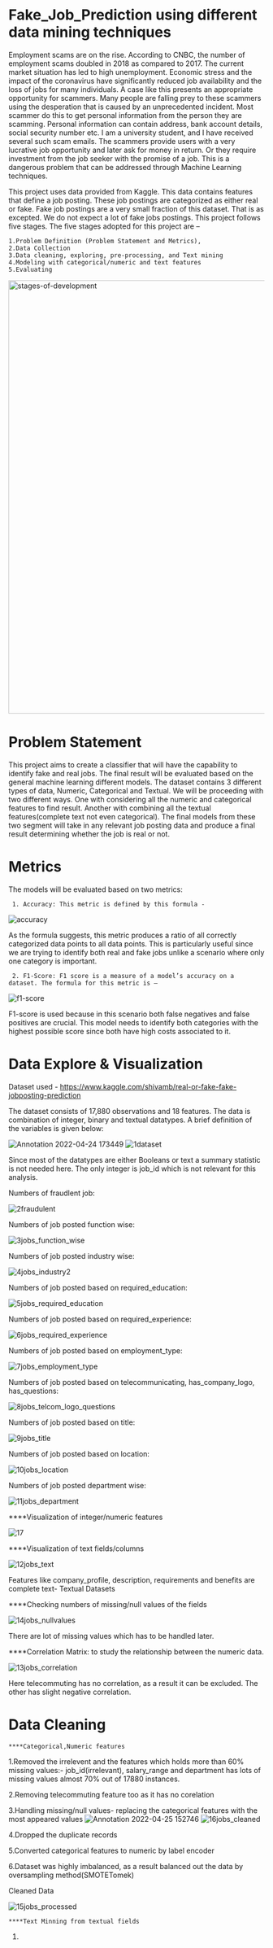 # Fake_Job_Prediction using different data mining techniques
Employment scams are on the rise. According to CNBC, the number of employment scams doubled in 2018 as compared to 2017. The current market situation has led to high unemployment. Economic stress and the impact of the coronavirus have significantly reduced job availability and the loss of jobs for many individuals. A case like this presents an appropriate opportunity for scammers. Many people are falling prey to these scammers using the desperation that is caused by an unprecedented incident. Most scammer do this to get personal information from the person they are scamming. Personal information can contain address, bank account details, social security number etc. I am a university student, and I have received several such scam emails. The scammers provide users with a very lucrative job opportunity and later ask for money in return. Or they require investment from the job seeker with the promise of a job. This is a dangerous problem that can be addressed through Machine Learning techniques.

This project uses data provided from Kaggle. This data contains features that define a job posting. These job postings are categorized as either real or fake. Fake job postings are a very small fraction of this dataset. That is as excepted. We do not expect a lot of fake jobs postings. This project follows five stages. The five stages adopted for this project are –

    1.Problem Definition (Problem Statement and Metrics),
    2.Data Collection
    3.Data cleaning, exploring, pre-processing, and Text mining
    4.Modeling with categorical/numeric and text features
    5.Evaluating

<img width="852" alt="stages-of-development" src="https://user-images.githubusercontent.com/54286216/153758402-92428b85-9443-4e21-9753-5e34659cb52e.png">


# Problem Statement
This project aims to create a classifier that will have the capability to identify fake and real jobs. The final result will be evaluated based on the general machine learning different models. The dataset contains 3 different types of data, Numeric, Categorical and Textual. We will be proceeding with two different ways. One with considering all the numeric and categorical features to find result. Another with combining all the textual features(complete text not even categorical). The final models from these two segment will take in any relevant job posting data and produce a final result determining whether the job is real or not.

# Metrics
The models will be evaluated based on two metrics:
     
     1. Accuracy: This metric is defined by this formula -
     
   ![accuracy](https://user-images.githubusercontent.com/54286216/164974127-8964736e-4a50-473a-b6bb-984c2117229d.jpg)
   
   As the formula suggests, this metric produces a ratio of all correctly categorized data points to all data points. This is particularly useful since we are trying to identify both real and fake jobs unlike a scenario where only one category is important.
   
  
     2. F1-Score: F1 score is a measure of a model’s accuracy on a dataset. The formula for this metric is –
     
   ![f1-score](https://user-images.githubusercontent.com/54286216/164974281-a2fb4710-c8e4-4a6e-8e3c-f8950be10b0a.jpg)
   
   F1-score is used because in this scenario both false negatives and false positives are crucial. This model needs to identify both categories with the highest possible score since both have high costs associated to it.
   
   

# Data Explore & Visualization

Dataset used - https://www.kaggle.com/shivamb/real-or-fake-fake-jobposting-prediction

The dataset consists of 17,880 observations and 18 features. The data is combination of integer, binary and textual datatypes. A brief definition of the variables is given below:


![Annotation 2022-04-24 173449](https://user-images.githubusercontent.com/54286216/164974566-6b4bdddc-56b6-42e9-9296-d54eeccd5872.png)
![1dataset](https://user-images.githubusercontent.com/54286216/164974611-dde7e979-6a99-4e83-9e18-199eda349abc.JPG)

Since most of the datatypes are either Booleans or text a summary statistic is not needed here. The only integer is job_id which is not relevant for this analysis.

Numbers of fraudlent job:

![2fraudulent](https://user-images.githubusercontent.com/54286216/165032407-a6abfdea-6669-4b44-9ba9-65660b3d5ca5.JPG)

Numbers of job posted function wise:

![3jobs_function_wise](https://user-images.githubusercontent.com/54286216/165032592-31972b67-ad7c-4bf8-b7c5-6681b9836c87.png)

Numbers of job posted industry wise:

![4jobs_industry2](https://user-images.githubusercontent.com/54286216/165032669-46b360cc-eafd-4af7-a572-085be1ab02f5.png)


Numbers of job posted based on required_education:

![5jobs_required_education](https://user-images.githubusercontent.com/54286216/165032756-d655c78a-3365-42c7-8735-aa38c780c49a.JPG)


Numbers of job posted based on required_experience:

![6jobs_required_experience](https://user-images.githubusercontent.com/54286216/165032850-fdf823c2-c5a2-415f-8484-10a1499223d4.JPG)


Numbers of job posted based on employment_type:

![7jobs_employment_type](https://user-images.githubusercontent.com/54286216/165032930-4c37abb4-00f5-450a-9ce1-6b1e5a3bf42d.JPG)


Numbers of job posted based on telecommunicating, has_company_logo, has_questions:

![8jobs_telcom_logo_questions](https://user-images.githubusercontent.com/54286216/165033292-22e9b905-dd7f-4db1-ac9e-d65e9e086a32.png)


Numbers of job posted based on title:

![9jobs_title](https://user-images.githubusercontent.com/54286216/165033399-c5106bec-0d2c-434c-8aaa-d505e7198dca.png)


Numbers of job posted based on location:

![10jobs_location](https://user-images.githubusercontent.com/54286216/165033457-4fff5087-376c-4a2c-ba50-5d9710865e87.png)


Numbers of job posted department wise:

![11jobs_department](https://user-images.githubusercontent.com/54286216/165033527-56a01ab6-bb04-4f0d-bb4b-d216ecfdffd2.png)


****Visualization of integer/numeric features

![17](https://user-images.githubusercontent.com/54286216/165063258-7b575cd6-ad0b-41e2-98b2-3a7373afe74e.JPG)


****Visualization of text fields/columns

![12jobs_text](https://user-images.githubusercontent.com/54286216/165034233-31908927-bc0d-4cf5-b145-2ed83f90f5d9.JPG)

 Features like company_profile, description, requirements and benefits are complete text- Textual Datasets


****Checking numbers of missing/null values of the fields

![14jobs_nullvalues](https://user-images.githubusercontent.com/54286216/165034863-4e3187ca-cf0c-4f93-ab15-8ac92061f892.JPG)

There are lot of missing values which has to be handled later.

****Correlation Matrix: to study the relationship between the numeric data.

![13jobs_correlation](https://user-images.githubusercontent.com/54286216/165035573-9a1b8c81-4d97-4026-9f53-c5756d94788a.png)

Here telecommuting has no correlation, as a result it can be excluded. The other has slight negative correlation. 



# Data Cleaning
    ****Categorical,Numeric features
    
   1.Removed the irrelevent and the features which holds more than 60% missing values:- job_id(irrelevant), salary_range and department has lots of missing values almost 70% out of 17880 instances.
   
   2.Removing telecommuting feature too as it has no corelation
   
   3.Handling missing/null values- replacing the categorical features with the most appeared values
   ![Annotation 2022-04-25 152746](https://user-images.githubusercontent.com/54286216/165062239-d0741276-bf21-427a-81b0-44526357057f.png)
   ![16jobs_cleaned](https://user-images.githubusercontent.com/54286216/165062634-2c82535b-2b48-434c-bb7e-307ae67c5b6e.JPG)
   
   4.Dropped the duplicate records
   
   5.Converted categorical features to numeric by label encoder
   
   6.Dataset was highly imbalanced, as a result balanced out the data by oversampling method(SMOTETomek)
   
   Cleaned Data
   
   ![15jobs_processed](https://user-images.githubusercontent.com/54286216/165064125-8d796940-1140-47ff-80de-ce3de04b62ec.JPG)

   
    
    ****Text Minning from textual fields
    
   
   1.
